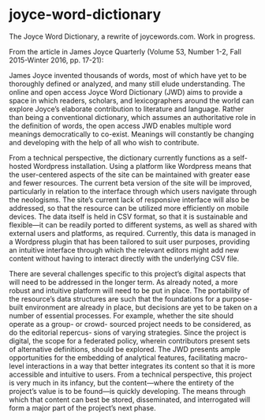 # joyce-word-dictionary
The Joyce Word Dictionary, a rewrite of joycewords.com. Work in progress.

From the article in James Joyce Quarterly (Volume 53, Number 1-2, Fall 2015-Winter 2016, pp. 17-21): 

James Joyce invented thousands of words, most of which have yet to be thoroughly defined or analyzed, and many still elude understanding. The online and open access Joyce Word Dictionary (JWD) aims to provide a space in which readers, scholars, and lexicographers around the world can explore Joyce’s elaborate contribution to literature and language. Rather than being a conventional dictionary, which assumes an authoritative role in the definition of words, the open access JWD enables multiple word meanings democratically to co-exist. Meanings will constantly be changing and developing with the help of all who wish to contribute.

From a technical perspective, the dictionary currently functions as a self-hosted Wordpress installation. Using a platform like Wordpress means that the user-centered aspects of the site can be maintained with greater ease and fewer resources. The current beta version of the site will be improved, particularly in relation to the interface through which users navigate through the neologisms. The site’s current lack of responsive interface will also be addressed, so that the resource can be utilized more efficiently on mobile devices. The data itself is held in CSV format, so that it is sustainable and flexible—it can be readily ported to different systems, as well as shared with external users and platforms, as required. Currently, this data is managed in a Wordpress plugin that has been tailored to suit user purposes, providing an intuitive interface through which the relevant editors might add new content without having to interact directly with the underlying CSV file.

There are several challenges specific to this project’s digital aspects that will need to be addressed in the longer term. As already noted, a more robust and intuitive platform will need to be put in place. The portability of the resource’s data structures are such that the foundations for a purpose-built environment are already in place, but decisions are yet to be taken on a number of essential processes. For example, whether the site should operate as a group- or crowd- sourced project needs to be considered, as do the editorial repercus- sions of varying strategies. Since the project is digital, the scope for a federated policy, wherein contributors present sets of alternative definitions, should be explored. The JWD presents ample opportunities for the embedding of analytical features, facilitating macro-level interactions in a way that better integrates its content so that it is more accessible and intuitive to users. From a technical perspective, this project is very much in its infancy, but the content—where the entirety of the project’s value is to be found—is quickly developing. The means through which that content can best be stored, disseminated, and interrogated will form a major part of the project’s next phase.
